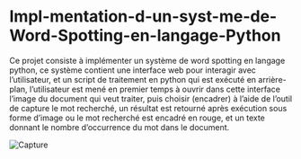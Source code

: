 # Impl-mentation-d-un-syst-me-de-Word-Spotting-en-langage-Python

Ce projet consiste à implémenter un système de word spotting en langage python, ce système contient une interface web pour interagir avec l’utilisateur, et un script de traitement en python qui est exécuté en arrière-plan, l’utilisateur est mené en premier temps à ouvrir dans cette interface l’image du document qui veut traiter, puis choisir (encadrer) à l’aide de l’outil de capture le mot recherché, un résultat est retourné après exécution sous forme d’image ou le mot recherché est encadré en rouge, et un texte donnant le nombre d’occurrence du mot dans le document.

![Capture](https://user-images.githubusercontent.com/109802352/180655121-0b01e2ab-150d-43cc-8202-1dadc04944e7.PNG)
